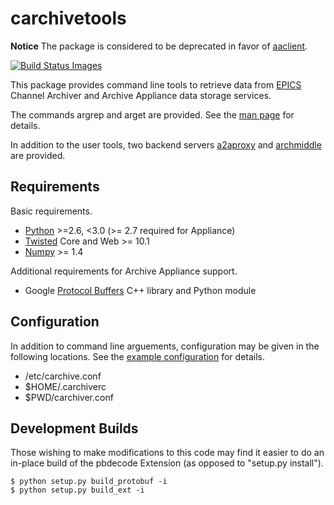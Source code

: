 carchivetools
=============

**Notice** The package is considered to be deprecated in favor of
[aaclient](https://github.com/mdavidsaver/aaclient).

<a href="https://travis-ci.org/epicsdeb/carchivetools">
  <img src="https://travis-ci.org/epicsdeb/carchivetools.svg" title="Build Status Images">
</a>

This package provides command line tools
to retrieve data from [EPICS][] Channel Archiver
and Archive Appliance data storage services.

The commands argrep and arget are provided.
See the [man page](arget.pod) for details.

In addition to the user tools, two backend servers
[a2aproxy](README-a2aproxy.md) and [archmiddle](README-archmiddle.md)
are provided.

[EPICS]: http://www.aps.anl.gov/epics/

Requirements
------------

Basic requirements.

* [Python](http://www.python.org/) >=2.6, &lt;3.0 (&gt;= 2.7 required for Appliance)
* [Twisted](http://twistedmatrix.com/) Core and Web >= 10.1
* [Numpy](http://www.numpy.org/) >= 1.4

Additional requirements for Archive Appliance support.

* Google [Protocol Buffers](http://code.google.com/p/protobuf/) C++ library and Python module

Configuration
-------------

In addition to command line arguements, configuration
may be given in the following locations.
See the [example configuration](carchive.conf.example) for details.

* /etc/carchive.conf
* $HOME/.carchiverc
* $PWD/carchiver.conf

Development Builds
------------------

Those wishing to make modifications to this code may find it easier to
do an in-place build of the pbdecode Extension (as opposed to "setup.py install").

    $ python setup.py build_protobuf -i
    $ python setup.py build_ext -i

